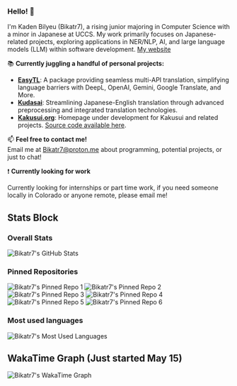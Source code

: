 ### Hello! 👋

I'm Kaden Bilyeu (Bikatr7), a rising junior majoring in Computer Science with a minor in Japanese at UCCS. My work primarily focuses on Japanese-related projects, exploring applications in NER/NLP, AI, and large language models (LLM) within software development. [My website](https://bikatr7.github.io/)

📚 **Currently juggling a handful of personal projects:**

- **[EasyTL](https://github.com/Bikatr7/EasyTL)**: A package providing seamless multi-API translation, simplifying language barriers with DeepL, OpenAI, Gemini, Google Translate, and More.
- **[Kudasai](https://github.com/Bikatr7/Kudasai)**: Streamlining Japanese-English translation through advanced preprocessing and integrated translation technologies.
- **[Kakusui.org](https://kakusui.org)**: Homepage under development for Kakusui and related projects. [Source code available here](https://github.com/Kakusui/kakusui-org).

📫 **Feel free to contact me!**  
Email me at [Bikatr7@proton.me](mailto:Bikatr7@proton.me) about programming, potential projects, or just to chat!

❗ **Currently looking for work**

Currently looking for internships or part time work, if you need someone locally in Colorado or anyone remote, please email me!

## **Stats Block**

### Overall Stats

![Bikatr7's GitHub Stats](https://github-readme-stats.vercel.app/api?username=bikatr7&show_icons=true&theme=highcontrast)

### Pinned Repositories

![Bikatr7's Pinned Repo 1](https://github-readme-stats.vercel.app/api/pin/?username=bikatr7&repo=kudasai&show_owner=True&theme=highcontrast) ![Bikatr7's Pinned Repo 2](https://github-readme-stats.vercel.app/api/pin/?username=bikatr7&repo=easytl&show_owner=True&theme=highcontrast)
![Bikatr7's Pinned Repo 3](https://github-readme-stats.vercel.app/api/pin/?username=bikatr7&repo=kairyou&show_owner=True&theme=highcontrast) ![Bikatr7's Pinned Repo 4](https://github-readme-stats.vercel.app/api/pin/?username=bikatr7&repo=seisen&show_owner=True&theme=highcontrast)
![Bikatr7's Pinned Repo 5](https://github-readme-stats.vercel.app/api/pin/?username=bikatr7&repo=bikatr7.github.io&show_owner=True&theme=highcontrast) ![Bikatr7's Pinned Repo 6](https://github-readme-stats.vercel.app/api/pin/?username=kakusui&repo=kakusui-org&show_owner=True&theme=highcontrast)

### Most used languages

![Bikatr7's Most Used Languages](https://github-readme-stats.vercel.app/api/top-langs/?username=bikatr7&size_weight=0.25&count_weight=0.5&layout=donut&theme=highcontrast&langs_count=8)

## WakaTime Graph (Just started May 15)

![Bikatr7's WakaTime Graph](https://github-readme-stats.vercel.app/api/wakatime?username=Bikatr7&theme=highcontrast&layout=compact)
